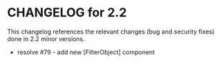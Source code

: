 CHANGELOG for 2.2
=================

This changelog references the relevant changes (bug and security fixes) done
in 2.2 minor versions.

 - resolve #79 - add new [FilterObject] component
